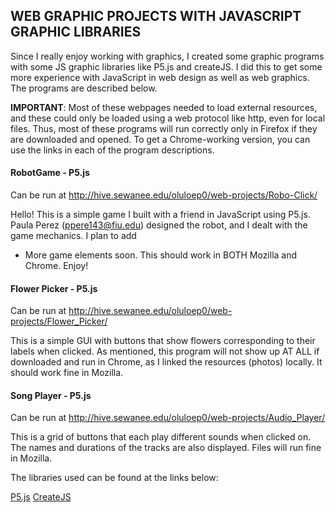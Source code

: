 
## WEB GRAPHIC PROJECTS WITH JAVASCRIPT GRAPHIC LIBRARIES
  Since I really enjoy working with graphics, I created some graphic programs with some JS graphic libraries like P5.js and createJS. I did this to get some more experience with JavaScript in web design as well as web graphics. The programs are described below.
  
  **IMPORTANT**: Most of these webpages needed to load external resources, and these could only be loaded using a web protocol like http, even for local files. Thus, most of these programs will run correctly only in Firefox if they are downloaded and opened. To get a Chrome-working version, you can use the links in each of the program descriptions.

#### RobotGame - P5.js
Can be run at http://hive.sewanee.edu/oluloep0/web-projects/Robo-Click/   

Hello! This is a simple game I built with a friend in JavaScript using P5.js. Paula Perez (ppere143@fiu.edu) designed the robot, and I dealt with the game mechanics. I plan to add 
- More game elements
soon.  This should work in BOTH Mozilla and Chrome.
Enjoy!


#### Flower Picker - P5.js 
Can be run at http://hive.sewanee.edu/oluloep0/web-projects/Flower_Picker/  

This is a simple GUI with buttons that show flowers corresponding to their labels when clicked. As mentioned, this program will not show up AT ALL if downloaded and run in Chrome, as I linked the resources (photos) locally. It should work fine in Mozilla.



#### Song Player - P5.js 
Can be run at http://hive.sewanee.edu/oluloep0/web-projects/Audio_Player/  

This is a grid of buttons that each play different sounds when clicked on. The names and durations of the tracks are also displayed. Files will run fine in Mozilla.




The libraries used can be found at the links below:

[P5.js](https://p5js.org/download/)
[CreateJS](http://code.createjs.com/)